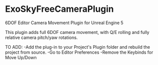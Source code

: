 # ExoSkyFreeCameraPlugin
 6DOF Editor Camera Movement Plugin for Unreal Engine 5

This plugin adds full 6DOF camera movement, with Q/E rolling and fully relative camera pitch/yaw rotations.

TO ADD:
-Add the plug-in to your Project's Plugin folder and rebuild the project from source.
-Go to Editor Preferences
-Remove the Keybinds for Move Up/Down
